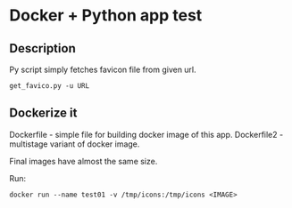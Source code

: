 # Docker + Python app test

## Description

Py script simply fetches favicon file from given url.

``````
get_favico.py -u URL
``````
## Dockerize it

Dockerfile - simple file for building docker image of this app.
Dockerfile2 - multistage variant of docker image.

Final images have almost the same size. 

Run:

``````
docker run --name test01 -v /tmp/icons:/tmp/icons <IMAGE>
``````